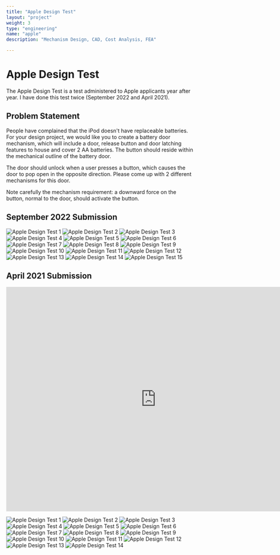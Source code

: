 ```yaml
---
title: "Apple Design Test"
layout: "project"
weight: 3
type: "engineering"
name: "apple"
description: "Mechanism Design, CAD, Cost Analysis, FEA"

---
```


# Apple Design Test

The Apple Design Test is a test administered to Apple applicants year after year. I have done this test twice (September 2022 and April 2021).

## Problem Statement

People have complained that the iPod doesn't have replaceable batteries. For your design project, we would like you to create a battery door mechanism, which will include a door, release button and door latching features to house and cover 2 AA batteries. The button should reside within the mechanical outline of the battery door.

The door should unlock when a user presses a button, which causes the door to pop open in the opposite direction. Please come up with 2
different mechanisms for this door.

Note carefully the mechanism requirement: a downward force on the button, normal to the door, should activate the button.

## September 2022 Submission

![Apple Design Test 1](/img/PDChallenge/0001.jpg)
![Apple Design Test 2](/img/PDChallenge/0002.jpg)
![Apple Design Test 3](/img/PDChallenge/0003.jpg)
![Apple Design Test 4](/img/PDChallenge/0004.jpg)
![Apple Design Test 5](/img/PDChallenge/0005.jpg)
![Apple Design Test 6](/img/PDChallenge/0006.jpg)
![Apple Design Test 7](/img/PDChallenge/0007.jpg)
![Apple Design Test 8](/img/PDChallenge/0008.jpg)
![Apple Design Test 9](/img/PDChallenge/0009.jpg)
![Apple Design Test 10](/img/PDChallenge/0010.jpg)
![Apple Design Test 11](/img/PDChallenge/0011.jpg)
![Apple Design Test 12](/img/PDChallenge/0012.jpg)
![Apple Design Test 13](/img/PDChallenge/0013.jpg)
![Apple Design Test 14](/img/PDChallenge/0014.jpg)
![Apple Design Test 15](/img/PDChallenge/0015.jpg)

## April 2021 Submission

<div class="sketchfab-embed-wrapper"> <iframe title="iPod Battery Door" frameborder="0" allowfullscreen mozallowfullscreen="true" webkitallowfullscreen="true" allow="fullscreen; autoplay; vr" xr-spatial-tracking execution-while-out-of-viewport execution-while-not-rendered web-share width="800" height="600" src="https://sketchfab.com/models/23cf19aac5684e8ab7db5c3cc2f93f60/embed"> </iframe> </div>

![Apple Design Test 1](/img/AppleDesignTest2.jpg)
![Apple Design Test 2](/img/AppleDesignTest22.jpg)
![Apple Design Test 3](/img/AppleDesignTest23.jpg)
![Apple Design Test 4](/img/AppleDesignTest24.jpg)
![Apple Design Test 5](/img/AppleDesignTest25.jpg)
![Apple Design Test 6](/img/AppleDesignTest26.jpg)
![Apple Design Test 7](/img/AppleDesignTest27.jpg)
![Apple Design Test 8](/img/AppleDesignTest28.jpg)
![Apple Design Test 9](/img/AppleDesignTest29.jpg)
![Apple Design Test 10](/img/AppleDesignTest210.jpg)
![Apple Design Test 11](/img/AppleDesignTest211.jpg)
![Apple Design Test 12](/img/AppleDesignTest212.jpg)
![Apple Design Test 13](/img/AppleDesignTest213.jpg)
![Apple Design Test 14](/img/AppleDesignTest214.jpg)
